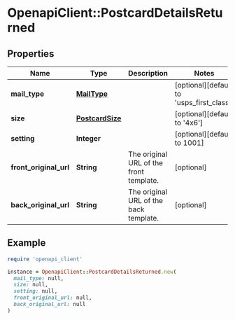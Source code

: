 # OpenapiClient::PostcardDetailsReturned

## Properties

| Name | Type | Description | Notes |
| ---- | ---- | ----------- | ----- |
| **mail_type** | [**MailType**](MailType.md) |  | [optional][default to &#39;usps_first_class&#39;] |
| **size** | [**PostcardSize**](PostcardSize.md) |  | [optional][default to &#39;4x6&#39;] |
| **setting** | **Integer** |  | [optional][default to 1001] |
| **front_original_url** | **String** | The original URL of the front template. | [optional] |
| **back_original_url** | **String** | The original URL of the back template. | [optional] |

## Example

```ruby
require 'openapi_client'

instance = OpenapiClient::PostcardDetailsReturned.new(
  mail_type: null,
  size: null,
  setting: null,
  front_original_url: null,
  back_original_url: null
)
```

